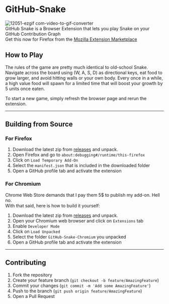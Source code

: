 # GitHub-Snake
![12051-ezgif com-video-to-gif-converter](https://github.com/user-attachments/assets/9b7b12f0-3aaa-4f8c-bde2-f935c91cfeaf)  
GitHub Snake is a Browser Extension that lets you play Snake on your GitHub Contribution Graph   
Get this now for Firefox from the [Mozilla Extension Marketplace](https://addons.mozilla.org/en-US/firefox/addon/github-snake-game/)

## How to Play
The rules of the game are pretty much identical to old-school Snake. Navigate across the board using (W, A, S, D) as directional keys, eat food to grow larger, and avoid hitting walls or your own body. Every once in a while, a high value food will spawn for a limited time that will boost your growth by 5 units once eaten. 

To start a new game, simply refresh the browser page and rerun the extension.

___
## Building from Source
### For Firefox 
1. Download the latest zip from [releases](https://github.com/TreacherousDev/GitHub-Snake/releases) and unpack.
2. Open Firefox and go to `about:debugging#/runtime/this-firefox`
3. Click on `Load Temporary Add-On`
4. Select the `manifest.json` that is included in the downloaded folder
5. Open a GitHub profile tab and activate the extension


### For Chromium
Chrome Web Store demands that I pay them 5$ to publish my add-on. Hell no.  
With that said, here is how to build it yourself:
1. Download the latest zip from [releases](https://github.com/TreacherousDev/GitHub-Snake/releases) and unpack.
2. Open your Chromium web browser and click on `Extensions` tab
3. Enable `Developer Mode`
4. Click on `Load Unpacked`
5. Select the folder `GitHub-Snake-Chromium` you unpacked
6. Open a GitHub profile tab and activate the extension

___
## Contributing

1. Fork the repository
2. Create your feature branch (`git checkout -b feature/AmazingFeature`)
3. Commit your changes (`git commit -m 'Add some AmazingFeature'`)
4. Push to the branch (`git push origin feature/AmazingFeature`)
5. Open a Pull Request
